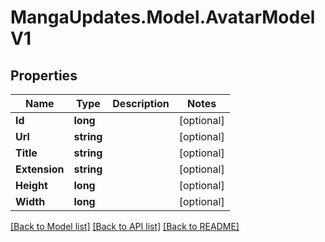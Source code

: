 # MangaUpdates.Model.AvatarModelV1

## Properties

Name | Type | Description | Notes
------------ | ------------- | ------------- | -------------
**Id** | **long** |  | [optional] 
**Url** | **string** |  | [optional] 
**Title** | **string** |  | [optional] 
**Extension** | **string** |  | [optional] 
**Height** | **long** |  | [optional] 
**Width** | **long** |  | [optional] 

[[Back to Model list]](../README.md#documentation-for-models) [[Back to API list]](../README.md#documentation-for-api-endpoints) [[Back to README]](../README.md)

